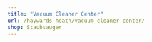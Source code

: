 ```yaml
---
title: "Vacuum Cleaner Center"
url: /haywards-heath/vacuum-cleaner-center/
shop: Staubsauger
---
```

